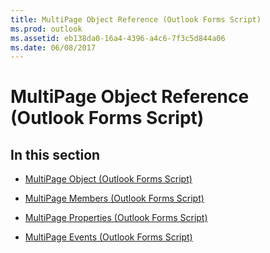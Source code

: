 ```yaml
---
title: MultiPage Object Reference (Outlook Forms Script)
ms.prod: outlook
ms.assetid: eb138da0-16a4-4396-a4c6-7f3c5d844a06
ms.date: 06/08/2017
---
```



# MultiPage Object Reference (Outlook Forms Script)

## In this section


-  [MultiPage Object (Outlook Forms Script)](multipage-object-outlook-forms-script.md)
    
-  [MultiPage Members (Outlook Forms Script)](multipage-members-outlook-forms-script.md)
    
-  [MultiPage Properties (Outlook Forms Script)](multipage-properties-outlook-forms-script.md)
    
-  [MultiPage Events (Outlook Forms Script)](multipage-events-outlook-forms-script.md)
    

